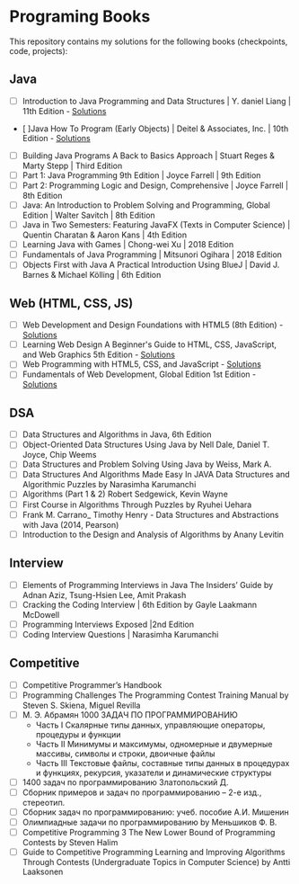 # Programing Books
This repository contains my solutions for the following books (checkpoints, code, projects): 

## Java
- [ ] Introduction to Java Programming and Data Structures | Y. daniel Liang | 11th Edition - [Solutions](https://bit.ly/3jexfNm)
- [ ]Java How To Program (Early Objects) | Deitel & Associates, Inc. | 10th Edition - [Solutions](https://bit.ly/2FXTsBb)
- [ ] Building Java Programs A Back to Basics Approach | Stuart Reges & Marty Stepp | Third Edition
- [ ] Part 1: Java Programming 9th Edition | Joyce Farrell | 9th Edition
- [ ] Part 2: Programming Logic and Design, Comprehensive | Joyce Farrell | 8th Edition
- [ ] Java: An Introduction to Problem Solving and Programming, Global Edition | Walter Savitch | 8th Edition
- [ ] Java in Two Semesters: Featuring JavaFX (Texts in Computer Science) | Quentin Charatan & Aaron Kans | 4th Edition
- [ ] Learning Java with Games | Chong-wei Xu | 2018 Edition
- [ ] Fundamentals of Java Programming | Mitsunori Ogihara | 2018 Edition
- [ ] Objects First with Java A Practical Introduction Using BlueJ | David J. Barnes & Michael Kölling | 6th Edition

## Web (HTML, CSS, JS)
- [ ] Web Development and Design Foundations with HTML5 (8th Edition) - [Solutions](https://bit.ly/30xnItG)
- [ ] Learning Web Design A Beginner's Guide to HTML, CSS, JavaScript, and Web Graphics 5th Edition - [Solutions](https://bit.ly/2F4a4GW)
- [ ] Web Programming with HTML5, CSS, and JavaScript - [Solutions](https://bit.ly/3jwW5Iq)
- [ ] Fundamentals of Web Development, Global Edition 1st Edition - [Solutions](https://bit.ly/34qMcps)
    
## DSA
- [ ] Data Structures and Algorithms in Java, 6th Edition
- [ ] Object-Oriented Data Structures Using Java by Nell Dale, Daniel T. Joyce, Chip Weems 
- [ ] Data Structures and Problem Solving Using Java by Weiss, Mark A. 
- [ ] Data Structures And Algorithms Made Easy In JAVA Data Structures and Algorithmic Puzzles by Narasimha Karumanchi 
- [ ] Algorithms (Part 1 & 2) Robert Sedgewick, Kevin Wayne
- [ ] First Course in Algorithms Through Puzzles by Ryuhei Uehara 
- [ ] Frank M. Carrano_ Timothy Henry - Data Structures and Abstractions with Java (2014, Pearson)
- [ ] Introduction to the Design and Analysis of Algorithms by Anany Levitin 

## Interview
- [ ] Elements of Programming Interviews in Java The Insiders’ Guide by Adnan Aziz, Tsung-Hsien Lee, Amit Prakash 
- [ ] Cracking the Coding Interview | 6th Edition by Gayle Laakmann McDowell 
- [ ] Programming Interviews Exposed |2nd Edition
- [ ] Coding Interview Questions | Narasimha Karumanchi 

## Competitive
- [ ] Competitive Programmer’s Handbook
- [ ] Programming Challenges The Programming Contest Training Manual by Steven S. Skiena, Miguel Revilla
- [ ] М. Э. Абрамян 1000 ЗАДАЧ ПО ПРОГРАММИРОВАНИЮ
    - Часть I Скалярные типы данных, управляющие операторы, процедуры и функции
    - Часть II Минимумы и максимумы, одномерные и двумерные массивы, символы и строки, двоичные файлы
    - Часть III Текстовые файлы, составные типы данных в процедурах и функциях, рекурсия, указатели и динамические структуры
- [ ] 1400 задач по программированию Златопольский Д.
- [ ] Сборник примеров и задач по программированию – 2-е изд., стереотип.
- [ ] Сборник задач по программированию: учеб. пособие А.И. Мишенин
- [ ] Олимпиадные задачи по программированию by Меньшиков Ф. В.
- [ ] Competitive Programming 3 The New Lower Bound of Programming Contests by Steven Halim
- [ ] Guide to Competitive Programming Learning and Improving Algorithms Through Contests (Undergraduate Topics in Computer Science) by Antti Laaksonen